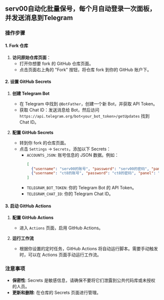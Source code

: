 ## serv00自动化批量保号，每个月自动登录一次面板，并发送消息到Telegram

### 操作步骤

#### 1. Fork 仓库

1. **访问原始仓库页面**：
    - 打开你想要 fork 的 GitHub 仓库页面。
    - 点击页面右上角的 "Fork" 按钮，将仓库 fork 到你的 GitHub 账户下。

#### 2. 设置 GitHub Secrets

1. **创建 Telegram Bot**
    - 在 Telegram 中找到 `@BotFather`，创建一个新 Bot，并获取 API Token。
    - 获取 Chat ID：发送消息给 Bot，然后访问 `https://api.telegram.org/bot<your_bot_token>/getUpdates` 找到 Chat ID。

2. **配置 GitHub Secrets**
    - 转到你 fork 的仓库页面。
    - 点击 `Settings` -> `Secrets`，添加以下 Secrets：
        - `ACCOUNTS_JSON`: 账号信息的 JSON 数据。例如：
          ```json
          [
            {"username": "serv00的账号", "password": "serv00的密码", "panel": "panel6.serv00.com"},
            {"username": "ct8的账号", "password": "ct8的密码", "panel": "panel.ct8.pl"}
          ]
          ```
        - `TELEGRAM_BOT_TOKEN`: 你的 Telegram Bot 的 API Token。
        - `TELEGRAM_CHAT_ID`: 你的 Telegram Chat ID。

#### 3. 启动 GitHub Actions

1. **配置 GitHub Actions**
    - 进入 `Actions` 页面，启用 GitHub Actions。

2. **运行工作流**
    - 根据你设置的定时任务，GitHub Actions 将自动运行脚本。需要手动触发时，可以在 Actions 页面手动运行工作流。

### 注意事项

- **保密性**: Secrets 是敏感信息，请确保不要将它们泄露到公共代码库或未授权的人员。
- **更新和删除**: 在仓库的 Secrets 页面进行管理。
